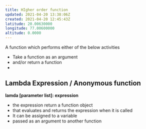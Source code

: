 ```yaml
---
title: HIgher order function
updated: 2021-04-20 13:38:06Z
created: 2021-04-20 12:45:43Z
latitude: 20.00630000
longitude: 77.00600000
altitude: 0.0000
---
```


A function which performs either of the below activities
- Take a function as an argument
- and/or return a function
- 


## Lambda Expression / Anonymous function
**lamda [parameter list]: expression**

- the expression return a function object
- that evaluates and returns the expression when it is called
- It can be assigned to a variable
- passed as an argument to another function 

